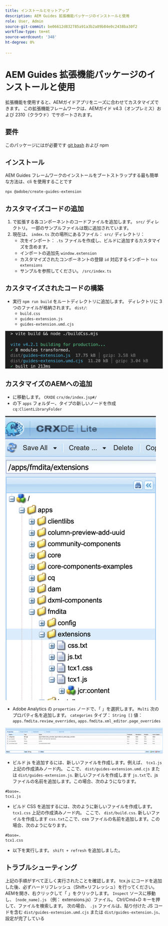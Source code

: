 ```yaml
---
title: インストールとセットアップ
description: AEM Guides 拡張機能パッケージのインストールと使用
role: User, Admin
source-git-commit: be06612d832785a91a3b2a89b84e0c2438ba30f2
workflow-type: tm+mt
source-wordcount: '348'
ht-degree: 0%

---
```



# AEM Guides 拡張機能パッケージのインストールと使用

拡張機能を使用すると、AEMガイドアプリをニーズに合わせてカスタマイズできます。 この拡張機能フレームワークは、AEMガイド v4.3（オンプレミス）および 2310（クラウド）でサポートされます。

## 要件

このパッケージにはが必要です [git bash](https://github.com/git-guides/install-git) および npm

## インストール

AEM Guides フレームワークのインストールをブートストラップする最も簡単な方法は、cli を使用することです

```bash
npx @adobe/create-guides-extension
```

## カスタマイズコードの追加

1. で拡張する各コンポーネントのコードファイルを追加します。 `src/` ディレクトリ。 一部のサンプルファイルは既に追加されています。
2. 現在は、 `index.ts` 次の場所にあるファイル： `src/` ディレクトリ：
   - 次をインポート： `.ts` ファイルを作成し、ビルドに追加するカスタマイズを含めます。
   - インポートの追加先 `window.extension`
   - カスタマイズされたコンポーネントの登録 `id` 対応するインポート `tcx extensions`
   - サンプルを参照してください。 `/src/index.ts`

## カスタマイズされたコードの構築

- 実行 `npm run build` をルートディレクトリに追加します。 ディレクトリに 3 つのファイルが格納されます。 `dist/`:
   - `build.css`
   - `guides-extension.js`
   - `guides-extension.umd.cjs`

![ビルド出力](./../imgs/build_output.png)

## カスタマイズのAEMへの追加

- に移動します。 `CRXDE` `crx/de/index.jsp#/`
- の下 `apps` フォルダー、タイプの新しいノードを作成 `cq:ClientLibraryFolder`

![フォルダー構造](./../imgs/crxde_folder_structure.png)

- Adobe Analytics の `properties` ノードで、「 」を選択します。 `Multi` 次のプロパティ名を追加します。 `categories`
タイプ： `String []`
値： `apps.fmdita.review_overrides`, `apps.fmdita.xml_editor.page_overrides`

![フォルダーのプロパティ](./../imgs/crxde_folder_properties.png)

- ビルド js を追加するには、新しいファイルを作成します。例えば、 `tcx1.js` 上記の作成済みノード内。 ここで、 `dist/guides-extension.umd.cjs` または `dist/guides-extension.js`. 新しいファイルを作成します `js.txt`で、js ファイルの名前を追加します。この場合、次のようになります。

```t
#base=.
tcx1.js
```

- ビルド CSS を追加するには、次のように新しいファイルを作成します。 `tcx1.css` 上記の作成済みノード内。 ここで、 `dist/build.css`. 新しいファイルを作成します `css.txt`ここで、css ファイルの名前を追加します。この場合、次のようになります。

```t
#base=.
tcx1.css
```

- 以下を実行します。 `shift + refresh` を追加しました。

## トラブルシューティング

上記の手順がすべて正しく実行されたことを確認します。
tcx.js にコードを追加した後、必ずハードリフレッシュ（Shift+リフレッシュ）を行ってください。
AEMを開き、右クリックして「 」をクリックします。 `Inspect`
ソースに移動し、 `[node_name].js` （例： extensions.js）ファイル。 Ctrl/Cmd+D キーを押して、ファイルを検索します。 次の場合、 `.js` ファイルは、貼り付けた JS コードを含む `dist/guides-extension.umd.cjs` または `dist/guides-extension.js`、設定が完了している
